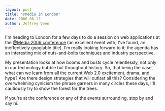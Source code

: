 ```yaml
---
layout: post
title: "@Media in London"
date: 2006-06-12
author: Jeffrey Veen
---
```

I'm heading to London for a few days to do a session on web applications at the <a href="http://www.vivabit.com/atmedia2006/">@Media 2006 conference</a> (an excellent event with, I've found, an ineffectively googlable title). I'm really looking forward to it; the agenda has an interesting mix of nuts-and-bolts techniques and industry perspective.

My presentation looks at how booms and busts cycle relentlessly, not only in our technology bubble but throughout history. So, that being the case, what can we learn from all the current Web 2.0 excitement, drama, and hype? Are there design strategies that will outlast all this? Considering the overwhelming cynicism the phrase garners in many circles these days, I'll cautiously try to show the forest for the trees.

If you're at the conference or any of the events surrounding, stop by and say hi.
